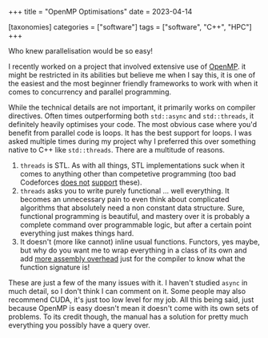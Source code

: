 +++
title = "OpenMP Optimisations"
date = 2023-04-14

[taxonomies]
categories = ["software"]
tags = ["software", "C++", "HPC"]
+++

Who knew parallelisation would be so easy!

<!-- more -->

I recently worked on a project that involved extensive use of [OpenMP](https://www.openmp.org/). it might be restricted in its abilities but believe me when I say this, it is one of the easiest and the most beginner friendly frameworks to work with when it comes to concurrency and parallel programming. 

While the technical details are not important, it primarily works on compiler directives. Often times outperforming both `std::async` and `std::threads`, it definitely heavily optimises your code. The most obvious case where you'd benefit from parallel code is loops. It has the best support for loops. I was asked multiple times during my project why I preferred this over something native to C++ like `std::threads`. There are a multitude of reasons. 

1. `threads` is STL. As with all things, STL implementations suck when it comes to anything other than competetive programming (too bad Codeforces [does not](https://codeforces.com/blog/entry/7552) [support](https://codeforces.com/blog/entry/2496) these). 
2. `threads` asks you to write purely functional ... well everything. It becomes an unnecessary pain to even think about complicated algorithms that absolutely need a non constant data structure. Sure, functional programming is beautiful, and mastery over it is probably a complete command over programmable logic, but after a certain point everything just makes things hard.
3. It doesn't (more like cannot) inline usual functions. Functors, yes maybe, but why do you want me to wrap everything in a class of its own and add [more assembly overhead](https://godbolt.org/z/Gq49Pj3MW) just for the compiler to know what the function signature is!

These are just a few of the many issues with it. I haven't studied `async` in much detail, so I don't think I can comment on it. Some people may also recommend CUDA, it's just too low level for my job. All this being said, just because OpenMP is easy doesn't mean it doesn't come with its own sets of problems. To its credit though, the manual has a solution for pretty much everything you possibly have a query over. 

